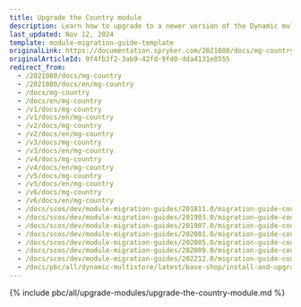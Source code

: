 ```yaml
---
title: Upgrade the Country module
description: Learn how to upgrade to a newer version of the Dynamic multi store Country module within your Spryker project.
last_updated: Nov 12, 2024
template: module-migration-guide-template
originalLink: https://documentation.spryker.com/2021080/docs/mg-country
originalArticleId: 9f4fb3f2-3ab9-42fd-9fd0-dda4131e8555
redirect_from:
  - /2021080/docs/mg-country
  - /2021080/docs/en/mg-country
  - /docs/mg-country
  - /docs/en/mg-country
  - /v1/docs/mg-country
  - /v1/docs/en/mg-country
  - /v2/docs/mg-country
  - /v2/docs/en/mg-country
  - /v3/docs/mg-country
  - /v3/docs/en/mg-country
  - /v4/docs/mg-country
  - /v4/docs/en/mg-country
  - /v5/docs/mg-country
  - /v5/docs/en/mg-country
  - /v6/docs/mg-country
  - /v6/docs/en/mg-country
  - /docs/scos/dev/module-migration-guides/201811.0/migration-guide-country.html
  - /docs/scos/dev/module-migration-guides/201903.0/migration-guide-country.html
  - /docs/scos/dev/module-migration-guides/201907.0/migration-guide-country.html
  - /docs/scos/dev/module-migration-guides/202001.0/migration-guide-country.html
  - /docs/scos/dev/module-migration-guides/202005.0/migration-guide-country.html
  - /docs/scos/dev/module-migration-guides/202009.0/migration-guide-country.html
  - /docs/scos/dev/module-migration-guides/202212.0/migration-guide-country.html
  - /docs/pbc/all/dynamic-multistore/latest/base-shop/install-and-upgrade/upgrade-modules/upgrade-the-country-module.html
---
```


{% include pbc/all/upgrade-modules/upgrade-the-country-module.md %} <!-- To edit, see /_includes/pbc/all/upgrade-modules/upgrade-the-country-module.md -->
